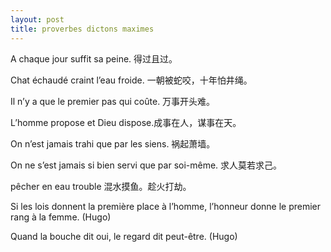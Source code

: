 ```yaml
---
layout: post
title: proverbes dictons maximes
---
```




A chaque jour suffit sa peine. 得过且过。

Chat échaudé craint l’eau froide. 一朝被蛇咬，十年怕井绳。

Il n’y a que le premier pas qui coûte. 万事开头难。

L’homme propose et Dieu dispose.成事在人，谋事在天。

On n’est jamais trahi que par les siens. 祸起萧墙。

On ne s’est jamais si bien servi que par soi-même. 求人莫若求己。

pêcher en eau trouble 混水摸鱼。趁火打劫。

Si les lois donnent la première place à l’homme, l’honneur donne le premier rang à la femme. (Hugo) 

Quand la bouche dit oui, le regard dit peut-être. (Hugo) 
